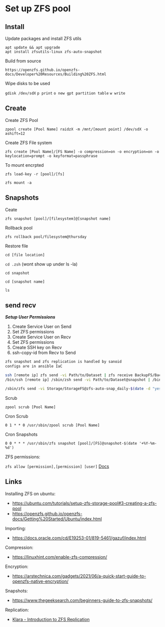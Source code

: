 # Set up ZFS pool 

## Install

Update packages and install ZFS utils

`apt update && apt upgrade`  
`apt install zfsutils-linux zfs-auto-snapshot`

Build from source

`https://openzfs.github.io/openzfs-docs/Developer%20Resources/Building%20ZFS.html`

Wipe disks to be used

`gdisk /dev/sdX`
`p print`
`o new gpt partition table`
`w write`

## Create

Create ZFS Pool

`zpool create [Pool Name] raidzX -m /mnt/[mount point] /dev/sdX -o ashift=12`

Create ZFS File system

`zfs create [Pool Name]/[FS Name] -o compression=on -o encryption=on -o keylocation=prompt -o keyformat=passphrase`

To mount encrpted

`zfs load-key -r [pool]/[fs]`

`zfs mount -a`

## Snapshots

Ceate

`zfs snapshot [pool]/[filesystem]@[snapshot name]`

Rollback pool

`zfs rollback pool/filesystem@thursday`

Restore file

`cd [file location]`

`cd .zsh` (wont show up under ls -la)

`cd snapshot`

`cd [snapshot name]`

`ls`

## send recv

***Setup User Permissions***

1. Create Service User on Send
2. Set ZFS permissions
4. Create Service User on Recv
5. Set ZFS permissions
6. Create SSH key on Recv
7. ssh-copy-id from Recv to Send

``` bash
zfs snapshot and zfs replication is handled by sanoid
configs are in ansible IaC

ssh [remote ip] zfs send -vi Path/to/Dataset | zfs receive BackupFS/BackupLocation
/bin/ssh [remote ip] /sbin/zsh send -vi Path/to/Dataset@snapshot | /bin/zfs receive BackupFS/BackupLocation

/sbin/zfs send -vi Storage/StorageFS@zfs-auto-snap_daily-$(date -d "yesterday" '+%Y-%m-%d')-1225 Storage/StorageFS@zfs-auto-snap_daily-$(date '+%Y-%m-%d')-1225 | /sbin/zfs receive Backup/BackupFS
```

Scrub

`zpool scrub [Pool Name]`

Cron Scrub

`0 1 * * 0 /usr/sbin/zpool scrub [Pool Name]`

Cron Snapshots

`0 0 * * * /usr/sbin/zfs snapshot [pool]/[FS]@snapshot-$(date '+%Y-%m-%d')`

ZFS permissions:

`zfs allow [permission],[permission] [user]`
[Docs](https://docs.oracle.com/cd/E19253-01/819-5461/gfkco/index.html)

## Links

Installing ZFS on ubuntu:

- <https://ubuntu.com/tutorials/setup-zfs-storage-pool#3-creating-a-zfs-pool>
- <https://openzfs.github.io/openzfs-docs/Getting%20Started/Ubuntu/index.html>

Importing:

- <https://docs.oracle.com/cd/E19253-01/819-5461/gazuf/index.html>

Compression:

- <https://linuxhint.com/enable-zfs-compression/>

Encryption:

- <https://arstechnica.com/gadgets/2021/06/a-quick-start-guide-to-openzfs-native-encryption/>

Snapshots:

- <https://www.thegeeksearch.com/beginners-guide-to-zfs-snapshots/>

Replication:

- [Klara - Introduction to ZFS Replication](https://klarasystems.com/articles/introduction-to-zfs-replication/)
